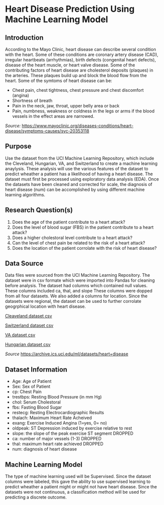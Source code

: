 # Heart Disease Prediction Using Machine Learning Model

## Introduction
According to the Mayo Clinic, heart disease can describe several condition with the heart.  Some of these conditions are coronary 
artery disease (CAD), irregular heartbeats (arrhythmias), birth defects (congenital heart defects), disease of the heart muscle, 
or heart valve disease.  Some of the contributing factors of heart disease are cholesterol deposits (plaques) in the arteries.  These
plaques build up and block the blood flow from the heart.  Some of the symtoms of heart disease can be:
 *  Chest pain, chest tightness, chest pressure and chest discomfort (angina)
 *  Shortness of breath
 *  Pain in the neck, jaw, throat, upper belly area or back
 *  Pain, numbness, weakness or coldness in the legs or arms if the blood vessels in the effect areas are narrowed.
 
 _Source:_  https://www.mayoclinic.org/diseases-conditions/heart-disease/symptoms-causes/syc-20353118
 
 ## Purpose
 
 Use the dataset from the UCI Machine Learning Repository, which include the Cleveland, Hungarian, VA, and Switzerland to create a machine
 learning anaylysis. These analysis will use the various features of the dataset to predict wheather a patient has a likelihood of having
 a heart disease.   The dataset must first be processed using exploratory data analysis (EDA).   Once the datasets have been cleaned and corrected
 for scale, the diagnosis of heart disease (num) can be accomplished by using different machine learning algorithms.

## Research Question(s)
1. Does the age of the patient contribute to a heart attack?
2. Does the level of blood sugar (FBS) in the patient contribute to a heart attack?
3. Does a higher cholestoral level contribute to a heart attack?
4. Can the level of chest pain be related to the risk of a heart attack?
5. Does the location of the patient corrolate with the risk of heart disease?

## Data Source
Data files were sourced from the UCI Machine Learning Repository.   The dataset were in csv formate which were imported into Pandas for cleaning
before analysis.   The dataset had columns which contained null values.   These columns included ca, thal, and slope   These columns were dopped from all
four datasets.   We also added a columns for location.   Since the datasets were regional, the dataset can be used to further corrolate geogrphical
location with heart disease.

[Cleaveland dataset csv](Resources/processed_cleveland.csv)

[Switzerland dataset csv](Resources/processed_switzerland.csv)

[VA dataset csv](Resources/processed_va.csv)

[Hungarian dataset csv](Resources/reprocessed_hungarian.csv)

_Source_ https://archive.ics.uci.edu/ml/datasets/heart+disease

## Dataset Information

 * Age:  Age of Patient
 * Sex:  Sex of Patient
 * cp:  Chest Pain
 * trestbps:  Resting Blood Pressure (in mm Hg)
 * chol:  Serum Cholestoral
 * fbs:  Fasting Blood Sugar
 * restecg:  Resting Electrocardiographic Results
 * thalach:  Maximum Heart Rate Acheived
 * exang:  Exercise Induced Angina (1=yes, 0= no)
 * oldpeak:  ST Depression induced by exercise relative to rest
 * slope:  the slope of the peak exercise ST segment DROPPED
 * ca:  number of major vessels (1-3) DROPPED
 * thal: maximum heart rate achieved DROPPED
 * num:  diagnosis of heart disease
 
 ## Machine Learning Model
 
 The type of machine learning used will be Supervised.   Since the dataset columns were labeled, this gave the ability to use supervised learning to predict
 wheather a patient might or might not have heart disease.   Since the datasets were not continuous, a classification method will be used for predicting a
 discrete outcome.
